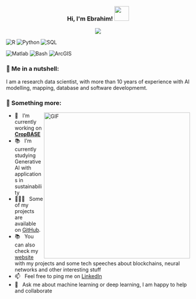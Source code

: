 <h3 align="center">
  Hi, I'm Ebrahim!
  <img src="https://media.giphy.com/media/hvRJCLFzcasrR4ia7z/giphy.gif" width="40">
</h3>

<p align="center"> 
    <img src="https://readme-typing-svg.herokuapp.com?color=%230A05FF&size=25&center=true&vCenter=true&lines=Senior+Data+Scientist;Machine+Learning+Engineer;Always+learning+new+things">
</p>

![R](https://img.shields.io/badge/R-Expert-yellow)
![Python](https://img.shields.io/badge/Python-Expert-red)
![SQL](https://img.shields.io/badge/SQL-Expert-orange)
<!--![Java](https://img.shields.io/badge/Java-Intermediate-green)-->
![Matlab](https://img.shields.io/badge/Matlab-Basic-brown)
![Bash](https://img.shields.io/badge/Bash-Intermediate-blue)
![ArcGIS](https://img.shields.io/badge/ArcGIS-Expert-blue)

### 🧐 Me in a nutshell:

I am a research data scientist, with more than 10 years of experience with AI modelling, mapping, database and software developmemt. 

### 🧐 Something more:

<img align="right" alt="GIF" src="https://user-images.githubusercontent.com/29163695/138174917-a9ec8b4e-0658-41e9-8ec1-fb4e744f4fe0.gif" width="400px"/>

- 🌱 &nbsp; I’m currently working on [**CropBASE**](http://cropbase.co.uk)
- 📚 &nbsp; I’m currently studying Generative AI with applications in sustainability 
- 👨🏻‍💻 &nbsp; Some of my projects are available on [GitHub](https://github.com/geoej/geoej?tab=repositories). 
- 📚 &nbsp; You can also check my [website](https://geoej.github.io/)  with my projects and some tech speeches about blockchains, neural networks and other interesting stuff
- 📫 &nbsp; Feel free to ping me on [LinkedIn](https://www.linkedin.com/in/geoej)
- 💬 &nbsp; Ask me about machine learning or deep learning, I am happy to help and collaborate

<p align="center">
    <img title="" alt="" src="https://github-readme-stats.vercel.app/api/top-langs/?username=danieled3&layout=compact&theme=react&border=61dafb&hide_border=true"/>
</p>
